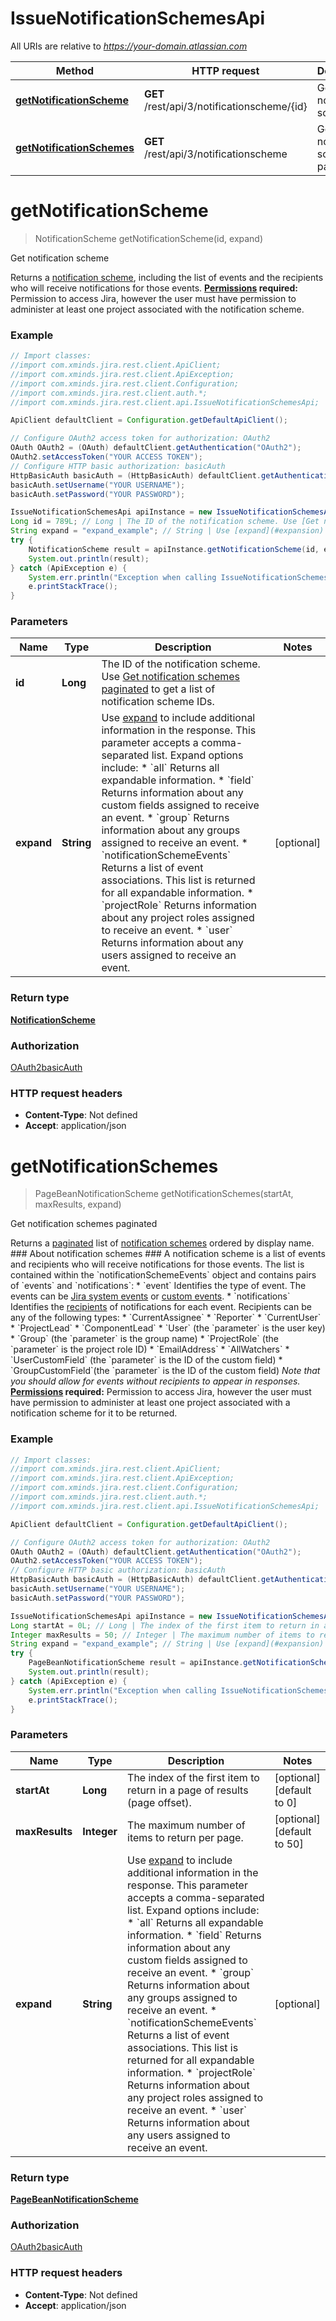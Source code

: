 # IssueNotificationSchemesApi

All URIs are relative to *https://your-domain.atlassian.com*

Method | HTTP request | Description
------------- | ------------- | -------------
[**getNotificationScheme**](IssueNotificationSchemesApi.md#getNotificationScheme) | **GET** /rest/api/3/notificationscheme/{id} | Get notification scheme
[**getNotificationSchemes**](IssueNotificationSchemesApi.md#getNotificationSchemes) | **GET** /rest/api/3/notificationscheme | Get notification schemes paginated

<a name="getNotificationScheme"></a>
# **getNotificationScheme**
> NotificationScheme getNotificationScheme(id, expand)

Get notification scheme

Returns a [notification scheme](https://confluence.atlassian.com/x/8YdKLg), including the list of events and the recipients who will receive notifications for those events.  **[Permissions](#permissions) required:** Permission to access Jira, however the user must have permission to administer at least one project associated with the notification scheme.

### Example
```java
// Import classes:
//import com.xminds.jira.rest.client.ApiClient;
//import com.xminds.jira.rest.client.ApiException;
//import com.xminds.jira.rest.client.Configuration;
//import com.xminds.jira.rest.client.auth.*;
//import com.xminds.jira.rest.client.api.IssueNotificationSchemesApi;

ApiClient defaultClient = Configuration.getDefaultApiClient();

// Configure OAuth2 access token for authorization: OAuth2
OAuth OAuth2 = (OAuth) defaultClient.getAuthentication("OAuth2");
OAuth2.setAccessToken("YOUR ACCESS TOKEN");
// Configure HTTP basic authorization: basicAuth
HttpBasicAuth basicAuth = (HttpBasicAuth) defaultClient.getAuthentication("basicAuth");
basicAuth.setUsername("YOUR USERNAME");
basicAuth.setPassword("YOUR PASSWORD");

IssueNotificationSchemesApi apiInstance = new IssueNotificationSchemesApi();
Long id = 789L; // Long | The ID of the notification scheme. Use [Get notification schemes paginated](#api-rest-api-3-notificationscheme-get) to get a list of notification scheme IDs.
String expand = "expand_example"; // String | Use [expand](#expansion) to include additional information in the response. This parameter accepts a comma-separated list. Expand options include:   *  `all` Returns all expandable information.  *  `field` Returns information about any custom fields assigned to receive an event.  *  `group` Returns information about any groups assigned to receive an event.  *  `notificationSchemeEvents` Returns a list of event associations. This list is returned for all expandable information.  *  `projectRole` Returns information about any project roles assigned to receive an event.  *  `user` Returns information about any users assigned to receive an event.
try {
    NotificationScheme result = apiInstance.getNotificationScheme(id, expand);
    System.out.println(result);
} catch (ApiException e) {
    System.err.println("Exception when calling IssueNotificationSchemesApi#getNotificationScheme");
    e.printStackTrace();
}
```

### Parameters

Name | Type | Description  | Notes
------------- | ------------- | ------------- | -------------
 **id** | **Long**| The ID of the notification scheme. Use [Get notification schemes paginated](#api-rest-api-3-notificationscheme-get) to get a list of notification scheme IDs. |
 **expand** | **String**| Use [expand](#expansion) to include additional information in the response. This parameter accepts a comma-separated list. Expand options include:   *  &#x60;all&#x60; Returns all expandable information.  *  &#x60;field&#x60; Returns information about any custom fields assigned to receive an event.  *  &#x60;group&#x60; Returns information about any groups assigned to receive an event.  *  &#x60;notificationSchemeEvents&#x60; Returns a list of event associations. This list is returned for all expandable information.  *  &#x60;projectRole&#x60; Returns information about any project roles assigned to receive an event.  *  &#x60;user&#x60; Returns information about any users assigned to receive an event. | [optional]

### Return type

[**NotificationScheme**](NotificationScheme.md)

### Authorization

[OAuth2](../README.md#OAuth2)[basicAuth](../README.md#basicAuth)

### HTTP request headers

 - **Content-Type**: Not defined
 - **Accept**: application/json

<a name="getNotificationSchemes"></a>
# **getNotificationSchemes**
> PageBeanNotificationScheme getNotificationSchemes(startAt, maxResults, expand)

Get notification schemes paginated

Returns a [paginated](#pagination) list of [notification schemes](https://confluence.atlassian.com/x/8YdKLg) ordered by display name.  ### About notification schemes ###  A notification scheme is a list of events and recipients who will receive notifications for those events. The list is contained within the &#x60;notificationSchemeEvents&#x60; object and contains pairs of &#x60;events&#x60; and &#x60;notifications&#x60;:   *  &#x60;event&#x60; Identifies the type of event. The events can be [Jira system events](https://confluence.atlassian.com/x/8YdKLg#Creatinganotificationscheme-eventsEvents) or [custom events](https://confluence.atlassian.com/x/AIlKLg).  *  &#x60;notifications&#x60; Identifies the [recipients](https://confluence.atlassian.com/x/8YdKLg#Creatinganotificationscheme-recipientsRecipients) of notifications for each event. Recipients can be any of the following types:           *  &#x60;CurrentAssignee&#x60;      *  &#x60;Reporter&#x60;      *  &#x60;CurrentUser&#x60;      *  &#x60;ProjectLead&#x60;      *  &#x60;ComponentLead&#x60;      *  &#x60;User&#x60; (the &#x60;parameter&#x60; is the user key)      *  &#x60;Group&#x60; (the &#x60;parameter&#x60; is the group name)      *  &#x60;ProjectRole&#x60; (the &#x60;parameter&#x60; is the project role ID)      *  &#x60;EmailAddress&#x60;      *  &#x60;AllWatchers&#x60;      *  &#x60;UserCustomField&#x60; (the &#x60;parameter&#x60; is the ID of the custom field)      *  &#x60;GroupCustomField&#x60;(the &#x60;parameter&#x60; is the ID of the custom field)  *Note that you should allow for events without recipients to appear in responses.*  **[Permissions](#permissions) required:** Permission to access Jira, however the user must have permission to administer at least one project associated with a notification scheme for it to be returned.

### Example
```java
// Import classes:
//import com.xminds.jira.rest.client.ApiClient;
//import com.xminds.jira.rest.client.ApiException;
//import com.xminds.jira.rest.client.Configuration;
//import com.xminds.jira.rest.client.auth.*;
//import com.xminds.jira.rest.client.api.IssueNotificationSchemesApi;

ApiClient defaultClient = Configuration.getDefaultApiClient();

// Configure OAuth2 access token for authorization: OAuth2
OAuth OAuth2 = (OAuth) defaultClient.getAuthentication("OAuth2");
OAuth2.setAccessToken("YOUR ACCESS TOKEN");
// Configure HTTP basic authorization: basicAuth
HttpBasicAuth basicAuth = (HttpBasicAuth) defaultClient.getAuthentication("basicAuth");
basicAuth.setUsername("YOUR USERNAME");
basicAuth.setPassword("YOUR PASSWORD");

IssueNotificationSchemesApi apiInstance = new IssueNotificationSchemesApi();
Long startAt = 0L; // Long | The index of the first item to return in a page of results (page offset).
Integer maxResults = 50; // Integer | The maximum number of items to return per page.
String expand = "expand_example"; // String | Use [expand](#expansion) to include additional information in the response. This parameter accepts a comma-separated list. Expand options include:   *  `all` Returns all expandable information.  *  `field` Returns information about any custom fields assigned to receive an event.  *  `group` Returns information about any groups assigned to receive an event.  *  `notificationSchemeEvents` Returns a list of event associations. This list is returned for all expandable information.  *  `projectRole` Returns information about any project roles assigned to receive an event.  *  `user` Returns information about any users assigned to receive an event.
try {
    PageBeanNotificationScheme result = apiInstance.getNotificationSchemes(startAt, maxResults, expand);
    System.out.println(result);
} catch (ApiException e) {
    System.err.println("Exception when calling IssueNotificationSchemesApi#getNotificationSchemes");
    e.printStackTrace();
}
```

### Parameters

Name | Type | Description  | Notes
------------- | ------------- | ------------- | -------------
 **startAt** | **Long**| The index of the first item to return in a page of results (page offset). | [optional] [default to 0]
 **maxResults** | **Integer**| The maximum number of items to return per page. | [optional] [default to 50]
 **expand** | **String**| Use [expand](#expansion) to include additional information in the response. This parameter accepts a comma-separated list. Expand options include:   *  &#x60;all&#x60; Returns all expandable information.  *  &#x60;field&#x60; Returns information about any custom fields assigned to receive an event.  *  &#x60;group&#x60; Returns information about any groups assigned to receive an event.  *  &#x60;notificationSchemeEvents&#x60; Returns a list of event associations. This list is returned for all expandable information.  *  &#x60;projectRole&#x60; Returns information about any project roles assigned to receive an event.  *  &#x60;user&#x60; Returns information about any users assigned to receive an event. | [optional]

### Return type

[**PageBeanNotificationScheme**](PageBeanNotificationScheme.md)

### Authorization

[OAuth2](../README.md#OAuth2)[basicAuth](../README.md#basicAuth)

### HTTP request headers

 - **Content-Type**: Not defined
 - **Accept**: application/json

